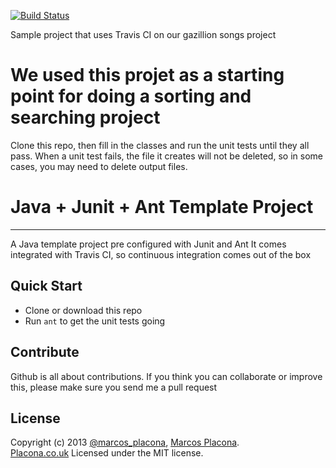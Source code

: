 [![Build Status](https://travis-ci.org/mplacona/java-junit-template-project.png?branch=master)](https://travis-ci.org/mplacona/java-junit-template-project)

Sample project that uses Travis CI on our gazillion songs project

# We used this projet as a starting point for doing a sorting and searching project
Clone this repo, then fill in the classes and run the unit tests until they all pass. When a unit test fails, the file it creates will not be deleted, so in some cases, you may need to delete output files.

# Java + Junit + Ant Template Project
----------
A Java template project pre configured with Junit and Ant
It comes integrated with Travis CI, so continuous integration comes out of the box


## Quick Start
- Clone or download this repo
- Run `ant` to get the unit tests going

## Contribute
Github is all about contributions. If you think you can collaborate or improve this, please make sure you send me a pull request

## License
Copyright (c) 2013 [@marcos_placona](https://twitter.com/marcos_placona), [Marcos Placona](https://plus.google.com/111557456465418142877).  
[Placona.co.uk](http://www.placona.co.uk)
Licensed under the MIT license.
